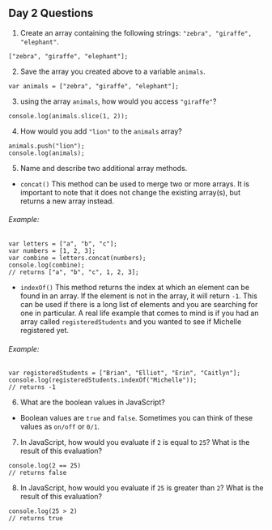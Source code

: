 ## Day 2 Questions

1. Create an array containing the following strings: `"zebra", "giraffe", "elephant"`.
```
["zebra", "giraffe", "elephant"];
```

2. Save the array you created above to a variable `animals`.
```
var animals = ["zebra", "giraffe", "elephant"];
```

3. using the array `animals`, how would you access `"giraffe"`?
```
console.log(animals.slice(1, 2));
```

4. How would you add `"lion"` to the `animals` array?
```
animals.push("lion");
console.log(animals);
```

5. Name and describe two additional array methods.
* `concat()`
This method can be used to merge two or more arrays.  It is important to note that it does not change the existing array(s), but returns a new array instead.
###### Example:
```
var letters = ["a", "b", "c"];
var numbers = [1, 2, 3];
var combine = letters.concat(numbers);
console.log(combine);
// returns ["a", "b", "c", 1, 2, 3];
```
* `indexOf()`
This method returns the index at which an element can be found in an array.  If the element is not in the array, it will return `-1`.  This can be used if there is a long list of elements and you are searching for one in particular.  A real life example that comes to mind is if you had an array called `registeredStudents` and you wanted to see if Michelle registered yet.
###### Example:
```
var registeredStudents = ["Brian", "Elliot", "Erin", "Caitlyn"];
console.log(registeredStudents.indexOf("Michelle"));
// returns -1
```

6. What are the boolean values in JavaScript?
* Boolean values are `true` and `false`.  Sometimes you can think of these values as `on/off` or `0/1`.

7. In JavaScript, how would you evaluate if `2` is equal to `25`? What is the result of this evaluation?
  ```
  console.log(2 == 25)
  // returns false
  ```
  
8. In JavaScript, how would you evaluate if `25` is greater than `2`? What is the result of this evaluation?

  ```
  console.log(25 > 2)
  // returns true
  ```
